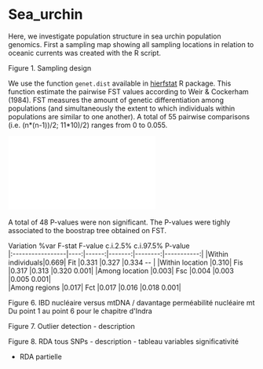 # Sea_urchin

Here, we investigate population structure in sea urchin population genomics. 
First a sampling map showing all sampling locations in relation to oceanic currents was created with the R script.


Figure 1. Sampling design

We use the function `genet.dist` available in [hierfstat](https://rdrr.io/cran/hierfstat/man/genet.dist.html) R package.
This function estimate the pairwise FST values according to Weir & Cockerham (1984).
FST measures the amount of genetic differentiation among populations (and simultaneously the extent to which individuals within populations are similar to one another).
A total of 55 pairwise comparisons (i.e. (n*(n-1))/2; 11*10)/2) ranges from 0 to 0.055.

![Figure 4 - Index of genetic differntiation](FST_matrix.pdf)

A total of 48 P-values were non significant.
The P-values were tighly associated to the boostrap tree obtained on FST.


Variation	 %var  F-stat	F-value	  c.i.2.5% c.i.97.5%	P-value	    
|:-----------------|----:|------:|-------:|--------:|-----------:|
|Within individuals|0.669|	Fit	 |0.331	  |0.327	  |0.334	--	 |
|Within location	 |0.310|	Fis	 |0.317	  |0.313	  |0.320	0.001|
|Among location	   |0.003|	Fsc	 |0.004	  |0.003	  |0.005	0.001|	
|Among regions	   |0.017|	Fct	 |0.017	  |0.016	  |0.018	0.001|	



Figure 6. IBD nucléaire versus mtDNA / davantage perméabilité nucléaire mt
Du point 1 au point 6 pour le chapitre d'Indra

Figure 7. Outlier detection - description 


Figure 8. RDA tous SNPs - description - tableau variables significativité 
- RDA partielle

